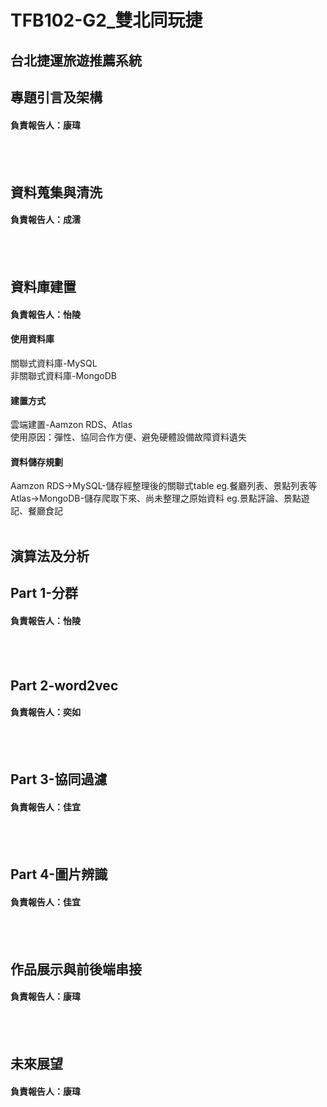 # TFB102-G2_雙北同玩捷
## 台北捷運旅遊推薦系統<br>

## 專題引言及架構<br>
#### 負責報告人：康瑋<br>
<br>
<br>


## 資料蒐集與清洗<br>
#### 負責報告人：成澐<br>
<br>
<br>


## 資料庫建置<br>
#### 負責報告人：怡陵<br>
#### 使用資料庫<br>
關聯式資料庫-MySQL<br>
非關聯式資料庫-MongoDB<br>
#### 建置方式<br>
雲端建置-Aamzon RDS、Atlas<br>
使用原因：彈性、協同合作方便、避免硬體設備故障資料遺失<br>
#### 資料儲存規劃<br>
Aamzon RDS->MySQL-儲存經整理後的關聯式table eg.餐廳列表、景點列表等<br>
Atlas->MongoDB-儲存爬取下來、尚未整理之原始資料 eg.景點評論、景點遊記、餐廳食記<br>
<br>
## 演算法及分析<br>
## Part 1-分群<br>
#### 負責報告人：怡陵<br>
<br>
<br>

## Part 2-word2vec<br>
#### 負責報告人：奕如<br>
<br>
<br>

## Part 3-協同過濾<br>
#### 負責報告人：佳宜<br>
<br>
<br>

## Part 4-圖片辨識<br>
#### 負責報告人：佳宜<br>
<br>
<br>



## 作品展示與前後端串接<br>
#### 負責報告人：康瑋<br>
<br>
<br>



## 未來展望<br>
#### 負責報告人：康瑋<br>
<br>
<br>

